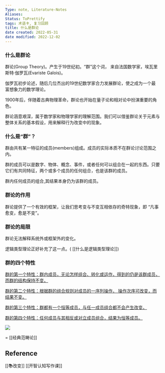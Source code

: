 ```yaml
---
Type: note, Literature-Notes 
Aliases: 
Status: ToPrettify 
tags: 术语卡, 复习回顾
title: 什么是群论
date created: 2022-05-31
date modified: 2022-12-02
---
```


### 什么是群论

群论(Group Theory)。产生于19世纪初。“群”这个词， 来自法国数学家，埃瓦里斯特·伽罗瓦(Evariste Galois)。

伽罗瓦初步论述，随后几位杰出的19世纪数学家合力发展群论，使之成为一个最富想象力的数学理论。

1900年后，伴随着古典物理革命，群论也开始在量子论和相对论中扮演重要的角色。

群论涵意艰深，属于数学家和物理学家的理解范围。我们可以借鉴群论关于元素与整体关系的基本假设，用来解释行为改变中的现象。

[](marginnote3app://note/A6279B1A-4B12-4456-A864-1D612B2DDB49)

### 什么是“群”？

群由共有某一特征的成员(members)组成。成员的实际本质不在群论讨论范围之内。

群的成员可以是数字、物体、概念、事件，或者任何可以组合在一起的东西。只要它们有共同特征，两个或多个成员的任何组合，也是该群的成员。

群内任何成员的组合,其结果本身仍为该群的成员。

[](marginnote3app://note/CC239415-1D0E-4DE8-93A5-4DC54CC03389)

### 群论的作用

群论提供了一个有效的框架，让我们思考变与不变互相依存的奇特现象，即 “凡事愈变，愈是不变”。  
[](marginnote3app://note/CA3A0CB8-8674-4801-B659-8A1CAF9B7C3E)

### 群论的局限

群论无法解释系统外或框架外的变化。[](marginnote3app://note/C0DC8FF6-C1EB-46BC-9EB4-0FF3B78EBA85)

逻辑类型理论正好补充了这一点。( [[什么是逻辑类型理论]])

### 群的四个特性

[群的第一个特性：群内成员，无论怎样组合、转化或运作，得到的仍是该群成员，而群的结构保持不变。](app://obsidian.md/%E7%BE%A4%E7%9A%84%E7%AC%AC%E4%B8%80%E4%B8%AA%E7%89%B9%E6%80%A7%EF%BC%9A%E7%BE%A4%E5%86%85%E6%88%90%E5%91%98%EF%BC%8C%E6%97%A0%E8%AE%BA%E6%80%8E%E6%A0%B7%E7%BB%84%E5%90%88%E3%80%81%E8%BD%AC%E5%8C%96%E6%88%96%E8%BF%90%E4%BD%9C%EF%BC%8C%E5%BE%97%E5%88%B0%E7%9A%84%E4%BB%8D%E6%98%AF%E8%AF%A5%E7%BE%A4%E6%88%90%E5%91%98%EF%BC%8C%E8%80%8C%E7%BE%A4%E7%9A%84%E7%BB%93%E6%9E%84%E4%BF%9D%E6%8C%81%E4%B8%8D%E5%8F%98%E3%80%82)

[群的第二个特性：根据群的组合规则对成员的一序列操作， 操作次序可改变，而结果不变。](app://obsidian.md/%E7%BE%A4%E7%9A%84%E7%AC%AC%E4%BA%8C%E4%B8%AA%E7%89%B9%E6%80%A7%EF%BC%9A%E6%A0%B9%E6%8D%AE%E7%BE%A4%E7%9A%84%E7%BB%84%E5%90%88%E8%A7%84%E5%88%99%E5%AF%B9%E6%88%90%E5%91%98%E7%9A%84%E4%B8%80%E5%BA%8F%E5%88%97%E6%93%8D%E4%BD%9C%EF%BC%8C%20%E6%93%8D%E4%BD%9C%E6%AC%A1%E5%BA%8F%E5%8F%AF%E6%94%B9%E5%8F%98%EF%BC%8C%E8%80%8C%E7%BB%93%E6%9E%9C%E4%B8%8D%E5%8F%98%E3%80%82)

[群的第三个特性：群都有一个恒等成员，与任一成员组合都不会产生改变。](app://obsidian.md/%E7%BE%A4%E7%9A%84%E7%AC%AC%E4%B8%89%E4%B8%AA%E7%89%B9%E6%80%A7%EF%BC%9A%E7%BE%A4%E9%83%BD%E6%9C%89%E4%B8%80%E4%B8%AA%E6%81%92%E7%AD%89%E6%88%90%E5%91%98%EF%BC%8C%E4%B8%8E%E4%BB%BB%E4%B8%80%E6%88%90%E5%91%98%E7%BB%84%E5%90%88%E9%83%BD%E4%B8%8D%E4%BC%9A%E4%BA%A7%E7%94%9F%E6%94%B9%E5%8F%98%E3%80%82)

[群的第四个特性：任何成员与其相反或对立成员组合，结果为恒等成员。](app://obsidian.md/%E7%BE%A4%E7%9A%84%E7%AC%AC%E5%9B%9B%E4%B8%AA%E7%89%B9%E6%80%A7%EF%BC%9A%E4%BB%BB%E4%BD%95%E6%88%90%E5%91%98%E4%B8%8E%E5%85%B6%E7%9B%B8%E5%8F%8D%E6%88%96%E5%AF%B9%E7%AB%8B%E6%88%90%E5%91%98%E7%BB%84%E5%90%88%EF%BC%8C%E7%BB%93%E6%9E%9C%E4%B8%BA%E6%81%92%E7%AD%89%E6%88%90%E5%91%98%E3%80%82)

![](https://xxpic.oss-cn-qingdao.aliyuncs.com/pic/20221226222403.png)

= [[经典范畴论]]

## Reference
[[📚改变]]
[[开智认知写作课]]